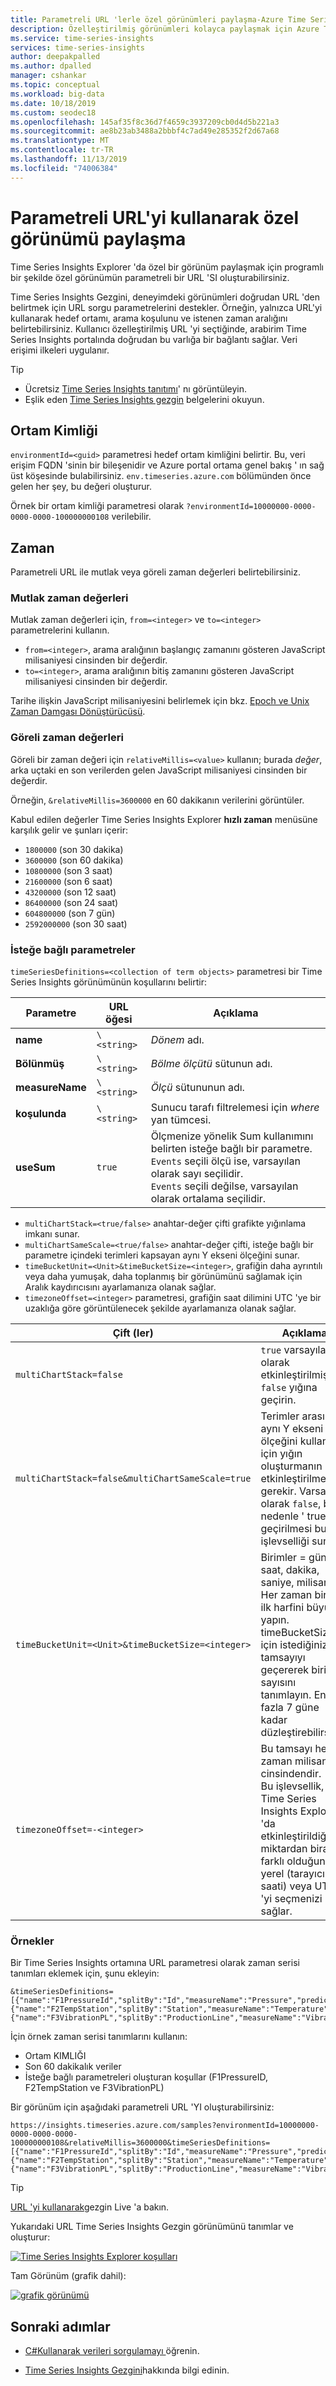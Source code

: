```yaml
---
title: Parametreli URL 'lerle özel görünümleri paylaşma-Azure Time Series Insights | Microsoft Docs
description: Özelleştirilmiş görünümleri kolayca paylaşmak için Azure Time Series Insights parametreli URL 'Lerin nasıl geliştirileceği hakkında bilgi edinin.
ms.service: time-series-insights
services: time-series-insights
author: deepakpalled
ms.author: dpalled
manager: cshankar
ms.topic: conceptual
ms.workload: big-data
ms.date: 10/18/2019
ms.custom: seodec18
ms.openlocfilehash: 145af35f8c36d7f4659c3937209cb0d4d5b221a3
ms.sourcegitcommit: ae8b23ab3488a2bbbf4c7ad49e285352f2d67a68
ms.translationtype: MT
ms.contentlocale: tr-TR
ms.lasthandoff: 11/13/2019
ms.locfileid: "74006384"
---
```

# <a name="share-a-custom-view-using-a-parameterized-url"></a>Parametreli URL'yi kullanarak özel görünümü paylaşma

Time Series Insights Explorer 'da özel bir görünüm paylaşmak için programlı bir şekilde özel görünümün parametreli bir URL 'SI oluşturabilirsiniz.

Time Series Insights Gezgini, deneyimdeki görünümleri doğrudan URL 'den belirtmek için URL sorgu parametrelerini destekler. Örneğin, yalnızca URL'yi kullanarak hedef ortamı, arama koşulunu ve istenen zaman aralığını belirtebilirsiniz. Kullanıcı özelleştirilmiş URL 'yi seçtiğinde, arabirim Time Series Insights portalında doğrudan bu varlığa bir bağlantı sağlar. Veri erişimi ilkeleri uygulanır.

> [!TIP]
> * Ücretsiz [Time Series Insights tanıtımı](https://insights.timeseries.azure.com/samples)' nı görüntüleyin.
> * Eşlik eden [Time Series Insights gezgin](./time-series-insights-explorer.md) belgelerini okuyun.

## <a name="environment-id"></a>Ortam Kimliği

`environmentId=<guid>` parametresi hedef ortam kimliğini belirtir. Bu, veri erişim FQDN 'sinin bir bileşenidir ve Azure portal ortama genel bakış ' ın sağ üst köşesinde bulabilirsiniz. `env.timeseries.azure.com` bölümünden önce gelen her şey, bu değeri oluşturur.

Örnek bir ortam kimliği parametresi olarak `?environmentId=10000000-0000-0000-0000-100000000108` verilebilir.

## <a name="time"></a>Zaman

Parametreli URL ile mutlak veya göreli zaman değerleri belirtebilirsiniz.

### <a name="absolute-time-values"></a>Mutlak zaman değerleri

Mutlak zaman değerleri için, `from=<integer>` ve `to=<integer>` parametrelerini kullanın.

* `from=<integer>`, arama aralığının başlangıç zamanını gösteren JavaScript milisaniyesi cinsinden bir değerdir.
* `to=<integer>`, arama aralığının bitiş zamanını gösteren JavaScript milisaniyesi cinsinden bir değerdir.

Tarihe ilişkin JavaScript milisaniyesini belirlemek için bkz. [Epoch ve Unix Zaman Damgası Dönüştürücüsü](https://www.freeformatter.com/epoch-timestamp-to-date-converter.html).

### <a name="relative-time-values"></a>Göreli zaman değerleri

Göreli bir zaman değeri için `relativeMillis=<value>` kullanın; burada *değer*, arka uçtaki en son verilerden gelen JavaScript milisaniyesi cinsinden bir değerdir.

Örneğin, `&relativeMillis=3600000` en 60 dakikanın verilerini görüntüler.

Kabul edilen değerler Time Series Insights Explorer **hızlı zaman** menüsüne karşılık gelir ve şunları içerir:

* `1800000` (son 30 dakika)
* `3600000` (son 60 dakika)
* `10800000` (son 3 saat)
* `21600000` (son 6 saat)
* `43200000` (son 12 saat)
* `86400000` (son 24 saat)
* `604800000` (son 7 gün)
* `2592000000` (son 30 saat)

### <a name="optional-parameters"></a>İsteğe bağlı parametreler

`timeSeriesDefinitions=<collection of term objects>` parametresi bir Time Series Insights görünümünün koşullarını belirtir:

| Parametre | URL öğesi | Açıklama |
| --- | --- | --- |
| **name** | `\<string>` | *Dönem* adı. |
| **Bölünmüş** | `\<string>` | *Bölme ölçütü* sütunun adı. |
| **measureName** | `\<string>` | *Ölçü* sütununun adı. |
| **koşulunda** | `\<string>` | Sunucu tarafı filtrelemesi için *where* yan tümcesi. |
| **useSum** | `true` | Ölçmenize yönelik Sum kullanımını belirten isteğe bağlı bir parametre. </br>  `Events` seçili ölçü ise, varsayılan olarak sayı seçilidir.  </br>  `Events` seçili değilse, varsayılan olarak ortalama seçilidir. |

* `multiChartStack=<true/false>` anahtar-değer çifti grafikte yığınlama imkanı sunar.
* `multiChartSameScale=<true/false>` anahtar-değer çifti, isteğe bağlı bir parametre içindeki terimleri kapsayan aynı Y ekseni ölçeğini sunar.  
* `timeBucketUnit=<Unit>&timeBucketSize=<integer>`, grafiğin daha ayrıntılı veya daha yumuşak, daha toplanmış bir görünümünü sağlamak için Aralık kaydırıcısını ayarlamanıza olanak sağlar.  
* `timezoneOffset=<integer>` parametresi, grafiğin saat dilimini UTC 'ye bir uzaklığa göre görüntülenecek şekilde ayarlamanıza olanak sağlar.

| Çift (ler) | Açıklama |
| --- | --- |
| `multiChartStack=false` | `true` varsayılan olarak etkinleştirilmiştir `false` yığına geçirin. |
| `multiChartStack=false&multiChartSameScale=true` | Terimler arasında aynı Y ekseni ölçeğini kullanmak için yığın oluşturmanın etkinleştirilmesi gerekir.  Varsayılan olarak `false`, bu nedenle ' true ' geçirilmesi bu işlevselliği sunar. |
| `timeBucketUnit=<Unit>&timeBucketSize=<integer>` | Birimler = gün, saat, dakika, saniye, milisaniye.  Her zaman birimin ilk harfini büyük yapın. </br> timeBucketSize için istediğiniz tamsayıyı geçererek birim sayısını tanımlayın.  En fazla 7 güne kadar düzleştirebilirsiniz.  |
| `timezoneOffset=-<integer>` | Bu tamsayı her zaman milisaniye cinsindendir. </br> Bu işlevsellik, Time Series Insights Explorer 'da etkinleştirildiğimiz miktardan biraz farklı olduğundan, yerel (tarayıcı saati) veya UTC 'yi seçmenizi sağlar. |

### <a name="examples"></a>Örnekler

Bir Time Series Insights ortamına URL parametresi olarak zaman serisi tanımları eklemek için, şunu ekleyin:

```plaintext
&timeSeriesDefinitions=[{"name":"F1PressureId","splitBy":"Id","measureName":"Pressure","predicate":"'Factory1'"},{"name":"F2TempStation","splitBy":"Station","measureName":"Temperature","predicate":"'Factory2'"},
{"name":"F3VibrationPL","splitBy":"ProductionLine","measureName":"Vibration","predicate":"'Factory3'"}]
```

İçin örnek zaman serisi tanımlarını kullanın:

* Ortam KIMLIĞI
* Son 60 dakikalık veriler
* İsteğe bağlı parametreleri oluşturan koşullar (F1PressureID, F2TempStation ve F3VibrationPL)

Bir görünüm için aşağıdaki parametreli URL 'YI oluşturabilirsiniz:

```plaintext
https://insights.timeseries.azure.com/samples?environmentId=10000000-0000-0000-0000-100000000108&relativeMillis=3600000&timeSeriesDefinitions=[{"name":"F1PressureId","splitBy":"Id","measureName":"Pressure","predicate":"'Factory1'"},{"name":"F2TempStation","splitBy":"Station","measureName":"Temperature","predicate":"'Factory2'"},{"name":"F3VibrationPL","splitBy":"ProductionLine","measureName":"Vibration","predicate":"'Factory3'"}]
```

> [!TIP]
> [URL 'yi kullanarak](https://insights.timeseries.azure.com/samples?environmentId=10000000-0000-0000-0000-100000000108&relativeMillis=3600000&timeSeriesDefinitions=[{"name":"F1PressureId","splitBy":"Id","measureName":"Pressure","predicate":"'Factory1'"},{"name":"F2TempStation","splitBy":"Station","measureName":"Temperature","predicate":"'Factory2'"},{"name":"F3VibrationPL","splitBy":"ProductionLine","measureName":"Vibration","predicate":"'Factory3'"}])gezgin Live 'a bakın.

Yukarıdaki URL Time Series Insights Gezgin görünümünü tanımlar ve oluşturur:

[![Time Series Insights Explorer koşulları](media/parameterized-url/url1.png)](media/parameterized-url/url1.png#lightbox)

Tam Görünüm (grafik dahil):

[![grafik görünümü](media/parameterized-url/url2.png)](media/parameterized-url/url2.png#lightbox)

## <a name="next-steps"></a>Sonraki adımlar

* [ C#Kullanarak verileri sorgulamayı ](time-series-insights-query-data-csharp.md)öğrenin.

* [Time Series Insights Gezgini](./time-series-insights-explorer.md)hakkında bilgi edinin.
